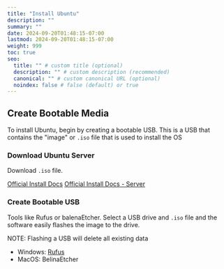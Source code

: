 ```yaml
---
title: "Install Ubuntu"
description: ""
summary: ""
date: 2024-09-20T01:48:15-07:00
lastmod: 2024-09-20T01:48:15-07:00
weight: 999
toc: true
seo:
  title: "" # custom title (optional)
  description: "" # custom description (recommended)
  canonical: "" # custom canonical URL (optional)
  noindex: false # false (default) or true
---
```


## Create Bootable Media

To install Ubuntu, begin by creating a bootable USB. This is a USB that contains the "image" or `.iso` file that is used to install the OS

### Download Ubuntu Server

Download `.iso` file.

[Official Install Docs](https://ubuntu.com/download)
[Official Install Docs - Server](https://ubuntu.com/download/server)

### Create Bootable USB

Tools like Rufus or balenaEtcher. Select a USB drive and `.iso` file and the software easily flashes the image to the drive.

NOTE: Flashing a USB will delete all existing data

- Windows: [Rufus](https://rufus.ie/)
- MacOS: BelinaEtcher
